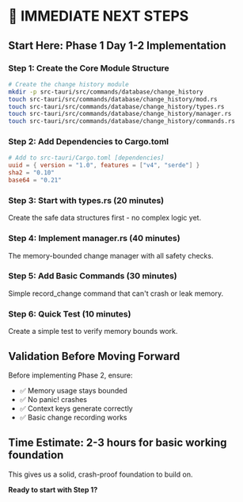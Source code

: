 # 🎯 IMMEDIATE NEXT STEPS

## **Start Here: Phase 1 Day 1-2 Implementation**

### **Step 1: Create the Core Module Structure**

```bash
# Create the change history module
mkdir -p src-tauri/src/commands/database/change_history
touch src-tauri/src/commands/database/change_history/mod.rs
touch src-tauri/src/commands/database/change_history/types.rs
touch src-tauri/src/commands/database/change_history/manager.rs
touch src-tauri/src/commands/database/change_history/commands.rs
```

### **Step 2: Add Dependencies to Cargo.toml**

```toml
# Add to src-tauri/Cargo.toml [dependencies]
uuid = { version = "1.0", features = ["v4", "serde"] }
sha2 = "0.10"
base64 = "0.21"
```

### **Step 3: Start with types.rs (20 minutes)**

Create the safe data structures first - no complex logic yet.

### **Step 4: Implement manager.rs (40 minutes)**

The memory-bounded change manager with all safety checks.

### **Step 5: Add Basic Commands (30 minutes)** 

Simple record_change command that can't crash or leak memory.

### **Step 6: Quick Test (10 minutes)**

Create a simple test to verify memory bounds work.

## **Validation Before Moving Forward**

Before implementing Phase 2, ensure:
- ✅ Memory usage stays bounded
- ✅ No panic! crashes 
- ✅ Context keys generate correctly
- ✅ Basic change recording works

## **Time Estimate: 2-3 hours for basic working foundation**

This gives us a solid, crash-proof foundation to build on.

**Ready to start with Step 1?**
